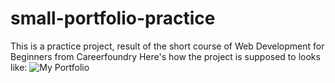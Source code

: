 # small-portfolio-practice
This is a practice project, result of the short course of Web Development for Beginners from Careerfoundry
Here's how the project is supposed to looks like:
![My Portfolio](https://user-images.githubusercontent.com/117100019/200999553-59516415-cab6-4740-96b5-ca1dbe3ed390.png)

